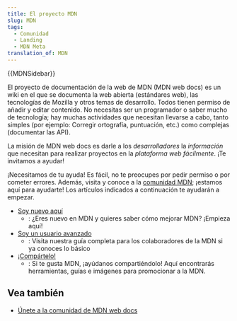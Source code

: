 ```yaml
---
title: El proyecto MDN
slug: MDN
tags:
  - Comunidad
  - Landing
  - MDN Meta
translation_of: MDN
---
```


{{MDNSidebar}}

El proyecto de documentación de la web de MDN (MDN web docs) es un wiki en el que se documenta la web abierta (estándares web), las tecnologías de Mozilla y otros temas de desarrollo. Todos tienen permiso de añadir y editar contenido. No necesitas ser un programador o saber mucho de tecnología; hay muchas actividades que necesitan llevarse a cabo, tanto simples (por ejemplo: Corregir ortografía, puntuación, etc.) como complejas (documentar las API).

La misión de MDN web docs es darle a los _desarrolladores_ la _información_ que necesitan para realizar proyectos en la _plataforma web fácilmente_. ¡Te invitamos a ayudar!

¡Necesitamos de tu ayuda! Es fácil, no te preocupes por pedir permiso o por cometer errores. Además, visita y conoce a la [comunidad MDN](/es/docs/MDN/Comunidad); ¡estamos aquí para ayudarte! Los artículos indicados a continuación te ayudarán a empezar.

- [Soy nuevo aquí](/es/docs/MDN/Comenzando)
  - : ¿Eres nuevo en MDN y quieres saber cómo mejorar MDN? ¡Empieza aquí!
- [Soy un usuario avanzado](/es/docs/MDN/Contribute)
  - : Visita nuestra guía completa para los colaboradores de la MDN si ya conoces lo básico
- [¡Compártelo!](/es/docs/MDN/Promociona)
  - : Si te gusta MDN, ¡ayúdanos compartiéndolo! Aquí encontrarás herramientas, guías e imágenes para promocionar a la MDN.

## Vea también

- [Únete a la comunidad de MDN web docs](/es/docs/MDN/Comunidad)

